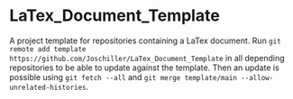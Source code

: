 # LaTex_Document_Template
A project template for repositories containing a LaTex document. Run `git remote add template https://github.com/Joschiller/LaTex_Document_Template` in all depending repositories to be able to update against the template. Then an update is possible using `git fetch --all` and `git merge template/main --allow-unrelated-histories`.
